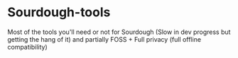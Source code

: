 # Sourdough-tools
Most of the tools you'll need or not for Sourdough (Slow in dev progress but getting the hang of it) and partially FOSS + Full privacy (full offline compatibility)
